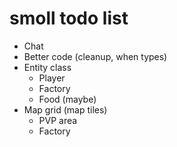 # smoll todo list
- Chat
- Better code (cleanup, when types)
- Entity class
    - Player
    - Factory
    - Food (maybe)
- Map grid (map tiles)
    - PVP area
    - Factory